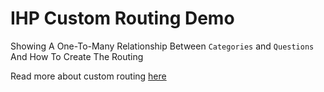# IHP Custom Routing Demo

Showing A One-To-Many Relationship Between `Categories` and `Questions` And How To Create The Routing

Read more about custom routing [here](https://ihp.digitallyinduced.com/Guide/routing.html#custom-routing)
